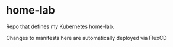 # home-lab

Repo that defines my Kubernetes home-lab. 

Changes to manifests here are automatically deployed via FluxCD
